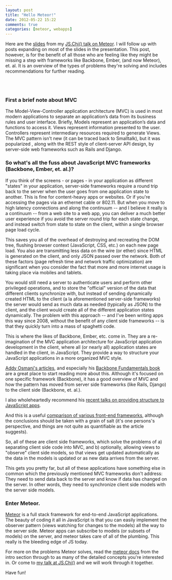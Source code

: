 ```yaml
---
layout: post
title: "Hello Meteor!"
date: 2012-05-22 15:22
comments: true
categories: [meteor, webapps]
---
```

Here are the [slides](https://speakerdeck.com/u/pkaushik/p/meteor) from my [JS.Chi() talk on Meteor](http://www.meetup.com/js-chi/events/59833642). I will follow up with posts expanding on most of the slides in the presentation. This post, however, is for the benefit of all those who are feeling like they might be missing a step with frameworks like Backbone, Ember, (and now Meteor), et. al. It is an overview of the types of problems they're solving and includes recommendations for further reading.
<!--more--> 
<script async class="speakerdeck-embed" data-id="4fbbc61f15a68f001f027e5a" data-ratio="1.2945638432364097" src="//speakerdeck.com/assets/embed.js"></script>

<br/>
<br/>

<h3>First a brief note about MVC</h3> 

The Model-View-Controller application architecture (MVC) is used in most modern applications to separate an application’s data from its business rules and user interface. Briefly, Models represent an application’s data and functions to access it. Views represent information presented to the user. Controllers represent intermediary resources required to generate Views. The MVC pattern isn't new (it can be traced back to Smalltalk), but it was popularized , along with the REST style of client-server API design, by server-side web frameworks such as Rails and Django.

<h3>So what's all the fuss about JavaScript MVC frameworks (Backbone, Ember, et. al.)?</h3>

If you think of the screens - or pages - in your application as different "states" in your application, server-side frameworks require a round trip back to the server when the user goes from one application state to another. This is fine for content-heavy apps or websites. Or if you're accessing the pages via an ethernet cable or 802.11. But when you move to high latency connections and along the continuum -- and I believe it really is a continuum -- from a web site to a web app, you can deliver a much better user experience if you avoid the server round trip for each state change, and instead switch from state to state on the client, within a single browser page load cycle.

This saves you all of the overhead of destroying and recreating the DOM tree, flushing browser context (JavaScript, CSS, etc.) on each new page load. You also are transmitting less data on the wire (or ether) since HTML is generated on the client, and only JSON passed over the network. Both of these factors (page refresh time and network traffic optimization) are significant when you consider the fact that more and more internet usage is taking place via mobiles and tablets.

You would still need a server to authenticate users and perform other privileged operations, and to store the "official" version of the data that different clients synchronize with, but instead of sending dynamically created HTML to the client (a la aforementioned server-side frameworks) the server would send as much data as needed (typically as JSON) to the client, and the client would create all of the different application states dynamically. The problem with this approach -- and I've been writing apps this way since 2008, without the benefit of any client side frameworks -- is that they quickly turn into a mass of spaghetti code.

This is where the likes of Backbone, Ember, etc. come in. They are a re-imagination of the MVC application architecture for JavaScript application development in the client, where all (or nearly all) application states are handled in the client, in JavaScript. They provide a way to structure your JavaScript applications in a more organized MVC style.

[Addy Osmani's articles](http://addyosmani.com/largescalejavascript/), and especially his [Backbone Fundamentals book](http://addyosmani.github.com/backbone-fundamentals/) are a great place to start reading more about this. Although it's focused on one specific framework (Backbone), it has a good overview of MVC and how the pattern has moved from server side frameworks (like Rails, Django) to the client side (Backbone, et. al.).

I also wholeheartedly recommend his [recent talks on providing structure to JavaScript apps](http://addyosmani.com/scalable-javascript-videos/).

And this is a useful [comparison of various front-end frameworks](http://codebrief.com/2012/01/the-top-10-javascript-mvc-frameworks-reviewed/), although the conclusions should be taken with a grain of salt (it's one persons's perspective, and things are not quite as quantifiable as the article suggests).

So, all of these are client side frameworks, which solve the problems of a) separating client side code into MVC, and b) optionally, allowing views to "observe" client side models, so that views get updated automatically as the data in the models is updated or as new data arrives from the server.

This gets you pretty far, but all of these applications have something else in common which the previously mentioned MVC frameworks don't address: They need to send data back to the server and know if data has changed on the server. In other words, they need to synchronize client side models with the server side models.

<h3>Enter Meteor.</h3> 

[Meteor](http://meteor.com) is a full stack framework for end-to-end JavaScript applications. The beauty of coding it all in JavaScript is that you can easily implement the observer pattern (views watching for changes to the models) all the way to the server side. Meteor apps can subscribe to models (or subsets of models) on the server, and meteor takes care of all of the plumbing. This really is the bleeding edge of JS today.

For more on the problems Meteor solves, read the [meteor docs](http://docs.meteor.com/) from the intro section through to as many of the detailed concepts you're interested in. Or come to [my talk at JS.Chi()](http://www.meetup.com/js-chi/events/59833642) and we will work through it together.

Have fun!
